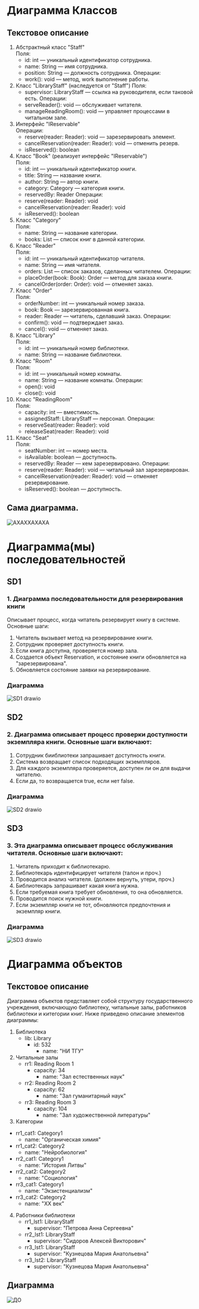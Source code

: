 
# Диаграмма Классов
## Текстовое описание
1. Абстрактный класс "Staff"  
    Поля:
    - id: int — уникальный идентификатор сотрудника.
    - name: String — имя сотрудника.
    - position: String — должность сотрудника.
    Операции:
    - work(): void — метод, work выполнение работы.
2. Класс "LibraryStaff" (наследуется от "Staff")
    Поля:
    - supervisor: LibraryStaff — ссылка на руководителя, если таковой есть.
    Операции:
    - serveReader(): void — обслуживает читателя.
    - manageReadingRoom(): void — управляет процессами в читальном зале.
3. Интерфейс "IReservable"  
    Операции:
    - reserve(reader: Reader): void — зарезервировать элемент.
    - cancelReservation(reader: Reader): void — отменить резерв.
    - isReserved(): boolean
4. Класс "Book" (реализует интерфейс "IReservable")  
    Поля:
    - id: int — уникальный идентификатор книги.
    - title: String — название книги.
    - author: String — автор книги.
    - category: Category — категория книги.
    - reservedBy: Reader
    Операции:
    - reserve(reader: Reader): void
    - cancelReservation(reader: Reader): void
    - isReserved(): boolean
5. Класс "Category"  
    Поля:
    - name: String — название категории.
    - books: List<Book> — список книг в данной категории.
6. Класс "Reader"  
    Поля:
    - id: int — уникальный идентификатор читателя.
    - name: String — имя читателя.
    - orders: List<Order> — список заказов, сделанных читателем.
    Операции:
    - placeOrder(book: Book): Order — метод для заказа книги.
    - cancelOrder(order: Order): void — отменяет заказ.
7. Класс "Order"  
    Поля:
    - orderNumber: int — уникальный номер заказа.
    - book: Book — зарезервированная книга.
    - reader: Reader — читатель, сделавший заказ.
    Операции:
    - confirm(): void — подтверждает заказ.
    - cancel(): void — отменяет заказ.
8. Класс "Library"  
    Поля:
    - id: int — уникальный номер библиотеки.
    - name: String — название библиотеки.
9. Класс "Room"  
    Поля:
    - id: int — уникальный номер комнаты.
    - name: String — название комнаты.
    Операции:
    - open(): void 
    - close(): void 
10. Класс "ReadingRoom"  
    Поля:
    - capacity: int — вместимость.
    - assignedStaff: LibraryStaff — персонал.
    Операции:
    - reserveSeat(reader: Reader): void 
    - releaseSeat(reader: Reader): void 
11. Класс "Seat"  
    Поля:
    - seatNumber: int — номер места.
    - isAvailable: boolean — доступность.
    - reservedBy: Reader — кем зарезервировано.
    Операции:
    - reserve(reader: Reader): void — читальный зал зарезервирован.
    - cancelReservation(reader: Reader): void — отменяет резервирование.
    - isReserved(): boolean — доступность.


## Сама диаграмма.
![АХАХХАХАХА](https://github.com/user-attachments/assets/4982cc95-cb0c-467a-826f-4236bef39c08)


# Диаграмма(мы) последовательностей

## SD1
### 1. Диаграмма последовательности для резервирования книги  
   Описывает процесс, когда читатель резервирует книгу в системе. Основные шаги:
   1. Читатель вызывает метод на резервирование книги.
   2. Сотрудник проверяет доступность книги.
   3. Если книга доступна, проверяется номер зала.
   4. Создается объект Reservation, и состояние книги обновляется на "зарезервирована".
   5. Обновляется состояние заявки на резервирование.
### Диаграмма
![SD1 drawio](https://github.com/user-attachments/assets/17c47c8d-1880-475d-a4ab-a7b3e98ae05f)



## SD2
### 2. Диаграмма описывает процесс проверки доступности экземпляра книги. Основные шаги включают:
   1. Сотрудник бииблиотеки запрашивает доступность книги.
   2. Система возвращает список подходящих экземпляров.
   3. Для каждого экземпляра проверяется, доступен ли он для выдачи читателю.
   4. Если да, то возвращается true, если нет false.
### Диаграмма
![SD2 drawio](https://github.com/user-attachments/assets/d1d4a320-bd6e-4db4-a7ca-cc76becb93e0)



## SD3
### 3. Эта диаграмма описывает процесс обслуживания читателя. Основные шаги включают:
1. Читатель приходит к библиотекарю.
2. Библиотекарь идентифицирует читателя (талон и проч.)
3. Проводится анализ читателя. (должен вернуть, утери, проч.)
4. Библиотекарь запрашивает какая книга нужна.
5. Если требуемая книга требует обновления, то она обновляется.
6. Проводится поиск нужной книги.
7. Если экземпляр книги не тот, обновляются предпочтения и экземпляр книги.
### Диаграмма
![SD3 drawio](https://github.com/user-attachments/assets/0499c7ba-8192-49c4-ad33-71c4a5e0de09)


# Диаграмма объектов

## Текстовое описание
Диаграмма объектов представляет собой структуру государственного учреждения, включающую библиотеку, читальные залы, работников библиотеки и китегории книг. Ниже приведено описание элементов диаграммы:
1. Библиотека
    - lib: Library
      - id: 532
        - name: "НИ ТГУ"
2. Читальные залы
    - rr1: Reading Room 1
      - capacity: 34
        - name: "Зал естественных наук"
    - rr2: Reading Room 2
      - capacity: 62
        - name: "Зал гуманитарный наук"
    - rr3: Reading Room 3
      - capacity: 104
        - name: "Зал художественной литературы"
3. Категории
  - rr1_cat1: Category1
    - name: "Органическая химия"
  - rr1_cat2: Category2
    - name: "Нейробиология"
  - rr2_cat1: Category1
    - name: "История Литвы"
  - rr2_cat2: Category2
    - name: "Социология"
  - rr3_cat1: Category1
    - name: "Экзистенциализм"
  - rr3_cat2: Category2
    - name: "XX век"
4. Работники библиотеки
    - rr1_lst1: LibraryStaff
        - supervisor: "Петрова Анна Сергеевна"
    - rr2_lst1: LibraryStaff
        - supervisor: "Сидоров Алексей Викторович"
    - rr3_lst1: LibraryStaff
        - supervisor: "Кузнецова Мария Анатольевна"
    - rr3_lst2: LibraryStaff
        - supervisor: "Кузнецова Мария Анатольевна"

## Диаграмма
![ДО](https://github.com/user-attachments/assets/0f88c56e-ac65-48e2-be99-94f14e4ea340)
